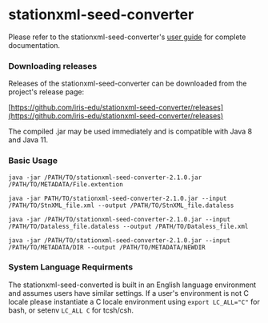 # stationxml-seed-converter
Please refer to the stationxml-seed-converter's [user guide](https://iris-edu.github.io/stationxml-seed-converter/) for complete documentation. 

### Downloading releases

Releases of the stationxml-seed-converter can be downloaded from the project's release page:

[https://github.com/iris-edu/stationxml-seed-converter/releases](https://github.com/iris-edu/stationxml-seed-converter/releases)

The compiled .jar may be used immediately and is compatible with Java 8 and Java 11.

### Basic Usage

  `java -jar /PATH/TO/stationxml-seed-converter-2.1.0.jar /PATH/TO/METADATA/File.extention`

  `java -jar PATH/TO/stationxml-seed-converter-2.1.0.jar --input /PATH/TO/StnXML_file.xml --output /PATH/TO/StnXML_file.dataless`

  `java -jar /PATH/TO/stationxml-seed-converter-2.1.0.jar --input /PATH/TO/Dataless_file.dataless --output /PATH/TO/Dataless_file.xml`

  `java -jar /PATH/TO/stationxml-seed-converter-2.1.0.jar --input /PATH/TO/METADATA/DIR --output /PATH/TO/METADATA/NEWDIR`


### System Language Requirments 

The stationxml-seed-converted is built in an English language environment and assumes users have similar settings. If a user's     environment is not C locale please instantiate a C locale environment using `export LC_ALL="C"` for bash, or setenv `LC_ALL C` for tcsh/csh.

